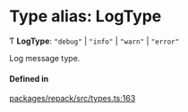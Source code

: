 # Type alias: LogType

Ƭ **LogType**: ``"debug"`` \| ``"info"`` \| ``"warn"`` \| ``"error"``

Log message type.

#### Defined in

[packages/repack/src/types.ts:163](https://github.com/callstack/repack/blob/a78f6b9/packages/repack/src/types.ts#L163)
